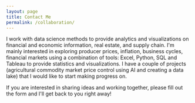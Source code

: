 ```yaml
---
layout: page
title: Contact Me
permalink: /collaboration/
---
```


I work with data science methods to provide analytics and visualizations on financial and economic information,
real estate, and supply chain. I'm mainly interested in exploring producer prices, inflation, business cycles, financial
markets using a combination of tools: Excel, Python, SQL and Tableau to provide statistics and visualizations.
I have a couple of projects (agricultural commodity market price control using AI and creating a data lake) that I would
like to start making progress on.
<br />

If you are interested in sharing ideas and working together, please fill out the form and I'll get back to you right away!
<br />

<html>
  <style>
    
    textarea {
    width: 80%;
    height: 90px;
    padding: 6px 12px;
    box-sizing: border-box;
    border: 1px solid #ccc;
    border-radius: 1px;
    background-color: #f8f8f8;
    font-size: 12px;
    resize: none;
    }
    
    div.elem-group {
    margin: 40px 0;
    }
    
    label {
    display: block;
    font-family: 'Aleo';
    padding-bottom: 4px;
    font-size: 1.25em;
    }
    
    input, select, textarea {
    border-radius: 2px;
    border: 1px solid #ccc;
    box-sizing: border-box;
    font-size: 1.25em;
    font-family: 'Aleo';
    width: 100%;
    padding: 8px;
    }
    
    textarea {
    height: 250px;
    }
  
    button {
    height: 50px;
    background: green;
    color: white;
    border: 2px solid darkgreen;
    font-size: 1.25em;
    font-family: 'Aleo';
    border-radius: 4px;
    cursor: pointer;
    }#<form action="https://docs.google.com/forms/d/e/1FAIpQLScwvX_F7xEhD3hq3rT9qF_B0_E8LAsREGq7IQ44h0mbFW7hkw/formResponse"target="_self"method="POST"id="mG61Hd">
  
    button:hover {
    border: 2px solid black;
    }
    
    </style>
    <body>
    
   <div>
  <script type="text/javascript">var submitted=false;</script>
  <iframe name="hidden_iframe" id="hidden_iframe" style="display:none;"onload="if(submitted) {window.location='https://luisfroch.github.io' ;}"></iframe>
<form method="POST" action="https://docs.google.com/forms/d/e/1FAIpQLScwvX_F7xEhD3hq3rT9qF_B0_E8LAsREGq7IQ44h0mbFW7hkw/formResponse" class="cform" target="hidden_iframe" onsubmit="submitted=true;">
  <input type="text" name="entry.2005620554" placeholder="Your Name"><br><br>
  <input type="email" name="entry.1045781291" placeholder="Your email address"><br><br>
  <textarea name="entry.839337160" placeholder="Your message"></textarea><br><br>
  <input type="hidden" name="_subject" value="request">
  <input type="text" name="_gotcha" style="display:none">
  <input type="text" name="entry.456892121" placeholder="Are you a robot?"><br><br>
  <button type="submit">Send</button>
</form>
</div>

</body>
</html>

